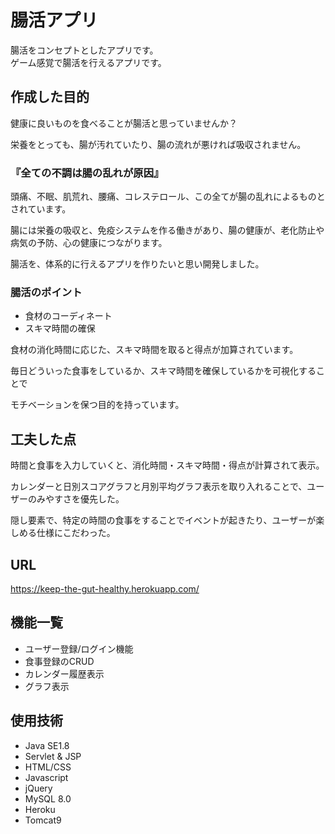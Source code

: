 # 腸活アプリ


腸活をコンセプトとしたアプリです。    
ゲーム感覚で腸活を行えるアプリです。




## 作成した目的

健康に良いものを食べることが腸活と思っていませんか？　　

栄養をとっても、腸が汚れていたり、腸の流れが悪ければ吸収されません。

### 『全ての不調は腸の乱れが原因』　　　　　　

頭痛、不眠、肌荒れ、腰痛、コレステロール、この全てが腸の乱れによるものとされています。　　

腸には栄養の吸収と、免疫システムを作る働きがあり、腸の健康が、老化防止や病気の予防、心の健康につながります。　　

腸活を、体系的に行えるアプリを作りたいと思い開発しました。　　




### 腸活のポイント　　

- 食材のコーディネート　　
- スキマ時間の確保　　　　


食材の消化時間に応じた、スキマ時間を取ると得点が加算されています。　　　

毎日どういった食事をしているか、スキマ時間を確保しているかを可視化することで　　　

モチベーションを保つ目的を持っています。　　



## 工夫した点

時間と食事を入力していくと、消化時間・スキマ時間・得点が計算されて表示。　　

カレンダーと日別スコアグラフと月別平均グラフ表示を取り入れることで、ユーザーのみやすさを優先した。　　

隠し要素で、特定の時間の食事をすることでイベントが起きたり、ユーザーが楽しめる仕様にこだわった。　　




## URL
 https://keep-the-gut-healthy.herokuapp.com/





## 機能一覧
- ユーザー登録/ログイン機能
- 食事登録のCRUD
- カレンダー履歴表示
- グラフ表示






## 使用技術
- Java SE1.8
- Servlet & JSP
- HTML/CSS
- Javascript
- jQuery
- MySQL 8.0
- Heroku
- Tomcat9
